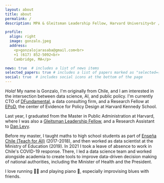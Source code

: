 ```yaml
---
layout: about
title: about
permalink: /
description: MPA & Gleitsman Leadership Fellow, Harvard University<br />Engineer, Pontifical Catholic University of Chile

profile:
  align: right
  image: gonzalo.jpeg
  address: 
    <p>gonzalojarasaba@gmail.com<br>
    +1 (617) 852-5092<br>
    Cambridge, MA</p>

news: true  # includes a list of news items
selected_papers: true # includes a list of papers marked as "selected={true}"
social: true  # includes social icons at the bottom of the page
---
```



_Hola!_  My name is Gonzalo, I'm originally from Chile, and I am interested in the intersection between data science, AI, and public policy.  I'm currently CTO of [DFundamental](https://dfundamental.com), a data consulting firm, and a Research Fellow at [EPoD](https://epod.cid.harvard.edu), the center of Evidence for Policy Design at Harvard Kennedy School.

Last year, I graduated from the Master in Public Administration at Harvard, where I was also a [Gleitsman Leadership Fellow](https://cpl.hks.harvard.edu/gleitsman-leadership-fellowship), and a Research Assistant to [Dan Levy](https://www.hks.harvard.edu/faculty/dan-levy).

Before my master, I taught maths to high school students as part of [Enseña Chile (Teach for All)](https://ensenachile.cl) (2017-2018), and then worked as data scientist at the Ministry of Education (2019). In 2021 I took a leave of absence to work in Chile's COVID-19 response. There, I led a data science team and worked alongside academia to create tools to improve data-driven decision making of national authorities, including the Minister of Health and the President.

I love running :running_man: and playing piano :musical_keyboard:, especially improvising blues with friends.
